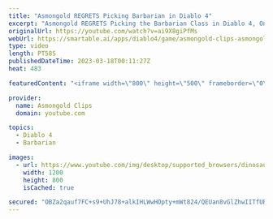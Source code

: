 ```yaml
---
title: "Asmongold REGRETS Picking Barbarian in Diablo 4"
excerpt: "Asmongold REGRETS Picking the Barbarian Class in Diablo 4, On this Asmongold Youtube Channel You will never quit finding ..."
originalUrl: https://youtube.com/watch?v=ai9X8giPfMs
webUrl: https://smartable.ai/apps/diablo4/game/asmongold-clips-asmongold-regrets-picking-barbarian-in-diablo-4/
type: video
length: PT58S
publishedDateTime: 2023-03-18T00:11:27Z
heat: 483

featuredContent: "<iframe width=\"800\" height=\"500\" frameborder=\"0\" src=\"https://www.youtube.com/embed/ai9X8giPfMs\" allow=\"accelerometer; autoplay; encrypted-media; gyroscope; picture-in-picture\" allowfullscreen></iframe>"

provider:
  name: Asmongold Clips
  domain: youtube.com

topics:
  - Diablo 4
  - Barbarian

images:
  - url: https://www.youtube.com/img/desktop/supported_browsers/dinosaur.png
    width: 1200
    height: 800
    isCached: true

secured: "OBZa2qauf7FC+s9+UhJ78+alkIHLWwHOpty+mWt824/QEUan8vGlZhwIITfURfWNXwQake9BstkCIuuD3aj53MOp+HQt8itEGsFcMXxshGKIsS+p4O7hyHbJZi9EMc0lEr54ThLKB5jVVFYItXJ7VPE4vJIphe684DKENWKxbclD+DSA1r+bBe+uTvKXiWekTcSWI+DE6RHSYocUM8fIczsUQKWvHXOzMRev85leFBKGCXYUsDNhY/4lv/frEt/IZOJbrIo8UlVw8PG2FkmvIriP4P0DGj0cu029KFLfPvi89vekHQZGUgccjZkzW5C9nWbZlhpITJ3YqhuaeBLHFcq/fZQjz5/Vm7gH1XMW3RAbmt91EFgN6j5Ys/VO0bn1p/jOC9FZp5O23R9z7hWt2A==;UIEZqfC/KrPFs5+axF3nbA=="
---
```


